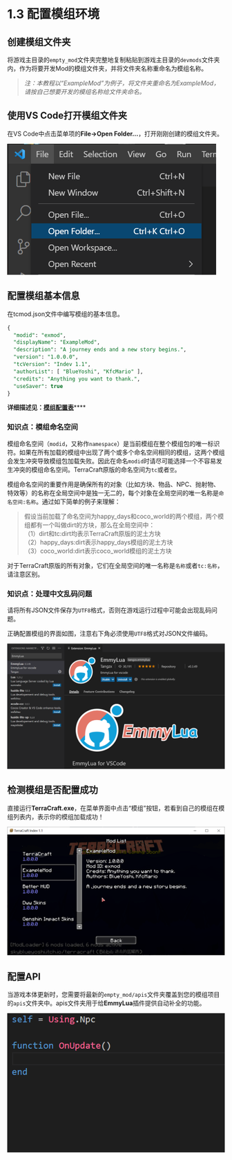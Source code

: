 # 1.3 配置模组环境

## 创建模组文件夹

将游戏主目录的`empty_mod`文件夹完整地复制粘贴到游戏主目录的`devmods`文件夹内，作为将要开发Mod的模组文件夹，并将文件夹名称重命名为模组名称。

> _注：本教程以“ExampleMod”为例子，将文件夹重命名为ExampleMod，请按自己想要开发的模组名称给文件夹命名。_

## 使用VS Code打开模组文件夹

在VS Code中点击菜单项的**File-&gt;Open Folder...**，打开刚刚创建的模组文件夹。

![](../../../.gitbook/assets/image%20%2813%29.png)

## 配置模组基本信息

在tcmod.json文件中编写模组的基本信息。

```sql
{
  "modid": "exmod",
  "displayName": "ExampleMod",
  "description": "A journey ends and a new story begins.",
  "version": "1.0.0.0",
  "tcVersion": "Indev 1.1",
  "authorList": [ "BlueYoshi", "KfcMario" ],
  "credits": "Anything you want to thank.",
  "useSaver": true
}
```

**详细描述见：**[**模组配置表**](../datatable/tcmod.md)\*\*\*\*

### 知识点：模组命名空间

模组命名空间（`modid`，又称作`namespace`）是当前模组在整个模组包的唯一标识符。如果在所有加载的模组中出现了两个或多个命名空间相同的模组，这两个模组会发生冲突导致模组包加载失败。因此在命名`modid`时请尽可能选择一个不容易发生冲突的模组命名空间。TerraCraft原版的命名空间为`tc`或者`空`。

模组命名空间的重要作用是确保所有的对象（比如方块、物品、NPC、抛射物、特效等）的名称在全局空间中是独一无二的，每个对象在全局空间的唯一名称是`命名空间:名称`。通过如下简单的例子来理解：

> 假设当前加载了命名空间为happy\_days和coco\_world的两个模组，两个模组都有一个叫做dirt的方块，那么在全局空间中：  
> （1）dirt和tc:dirt均表示TerraCraft原版的泥土方块  
> （2）happy\_days:dirt表示happy\_days模组的泥土方块  
> （3）coco\_world:dirt表示coco\_world模组的泥土方块

对于TerraCraft原版的所有对象，它们在全局空间的唯一名称是`名称`或者`tc:名称`，请注意区别。

### 知识点：处理中文乱码问题

请将所有JSON文件保存为`UTF8`格式，否则在游戏运行过程中可能会出现乱码问题。

正确配置模组的界面如图，注意右下角必须使用`UTF8`格式对JSON文件编码。

![](../../../.gitbook/assets/image%20%2823%29.png)

## 检测模组是否配置成功

直接运行**TerraCraft.exe**，在菜单界面中点击“模组”按钮，若看到自己的模组在模组列表内，表示你的模组加载成功！

![](../../../.gitbook/assets/image%20%2824%29.png)

## 配置API

当游戏本体更新时，您需要将最新的`empty_mod/apis`文件夹覆盖到您的模组项目的`apis`文件夹中。apis文件夹用于给**EmmyLua**插件提供自动补全的功能。

![](../../../.gitbook/assets/11.gif)

